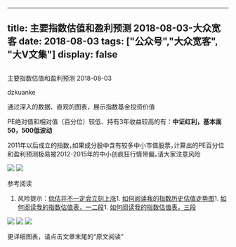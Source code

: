 
---
title:   主要指数估值和盈利预测 2018-08-03-大众宽客
date: 2018-08-03
tags: ["公众号","大众宽客", "大V文集"]
display: false
---


## 



主要指数估值和盈利预测 2018-08-03




dzkuanke




通过深入的数据、直观的图表，展示指数基金投资价值


PE绝对值和相对值<h-char unicode="ff08" class="biaodian cjk bd-open bd-jiya"><h-inner>（</h-inner></h-char>百分位<h-char unicode="ff09" class="biaodian cjk bd-close bd-end bd-jiya"><h-inner>）</h-inner></h-char>较低、持有3年收益较高的有<h-char unicode="ff1a" class="biaodian cjk bd-end bd-jiya">：</h-char>**中证红利**<h-char unicode="ff0c" class="biaodian cjk bd-end bd-cop bd-hangable bd-jiya"><h-inner>**，**</h-inner></h-char>**基本面50**<h-char unicode="ff0c" class="biaodian cjk bd-end bd-cop bd-hangable bd-jiya"><h-inner>**，**</h-inner></h-char>**500低波动**



2011年以后成立的指数<h-char unicode="ff0c" class="biaodian cjk bd-end bd-cop bd-hangable bd-jiya" style="box-sizing: border-box;"><h-inner style="box-sizing: border-box;-webkit-text-emphasis-style: none;-webkit-text-emphasis-color: initial;left: 0px;top: 0px;display: inline-block;line-height: 1.1;letter-spacing: -0.5em;">，</h-inner></h-char>如果成分股中含有较多中小市值股票<h-char unicode="ff0c" class="biaodian cjk bd-end bd-cop bd-hangable bd-jiya" style="box-sizing: border-box;"><h-inner style="box-sizing: border-box;-webkit-text-emphasis-style: none;-webkit-text-emphasis-color: initial;left: 0px;top: 0px;display: inline-block;line-height: 1.1;letter-spacing: -0.5em;">，</h-inner></h-char>计算出的PE百分位和盈利预测极易被2012-2015年的中小创疯狂行情带偏<h-char unicode="ff0c" class="biaodian cjk bd-end bd-cop bd-hangable bd-jiya" style="box-sizing: border-box;"><h-inner style="box-sizing: border-box;-webkit-text-emphasis-style: none;-webkit-text-emphasis-color: initial;left: 0px;top: 0px;display: inline-block;line-height: 1.1;letter-spacing: -0.5em;">，</h-inner></h-char>请大家注意风险



<img class="" data-copyright="0" data-ratio="0.7640449438202247" data-s="300,640" src="https://mmbiz.qpic.cn/mmbiz_png/PKw3FQPmhIgJIvLCce6YegN7op4kOQLcDq3g8j0aZ7Q5HKEr1iaJgr4gtOQicpicIQlUeYYOfbibR9HIn4Y9D7Le0Q/640?wx_fmt=png" data-type="png" data-w="890" style=""/>

<img class="" data-copyright="0" data-ratio="1.2778993435448578" data-s="300,640" src="https://mmbiz.qpic.cn/mmbiz_png/PKw3FQPmhIgJIvLCce6YegN7op4kOQLcl7dO4bdQ50N0c0UclrUCUYw2rfzlwBE6PtaSoc0iaTg6gibFNdcOue7A/640?wx_fmt=png" data-type="png" data-w="914" style=""/>

参考阅读
1. 风险提示：[低估并不一定会立刻上涨](http://mp.weixin.qq.com/s?__biz=MzAwMTc1MDcwNw==&amp;mid=2648272785&amp;idx=1&amp;sn=9d714f0b5ff155d37941bac5e3bd5ae2&amp;chksm=82f92c4db58ea55bd7466b6630b06154a4732053fd8c5ef953f51d77bef4920c4620eb713c68&amp;scene=21#wechat_redirect)1. [如何阅读我的指数历史估值走势图](http://mp.weixin.qq.com/s?__biz=MzAwMTc1MDcwNw==&amp;mid=2648272715&amp;idx=1&amp;sn=d24a7d159b4759e7d1b0a4ab0aaa9c46&amp;chksm=82f92c97b58ea5811a332f94fe1737016e3746b24be59485368eafaf094ef53f828688cb62ae&amp;scene=21#wechat_redirect)1. [如何阅读我的指数估值表，一二段](http://mp.weixin.qq.com/s?__biz=MzAwMTc1MDcwNw==&amp;mid=2648272034&amp;idx=1&amp;sn=12b1858af175753f5ccebc0bc6c4cb4f&amp;chksm=82f92f7eb58ea668f844f51102599d20bb8730f438010159de83e85a4a34df3d44d568a9feb2&amp;scene=21#wechat_redirect)1. [如何阅读我的指数估值表，三段](http://mp.weixin.qq.com/s?__biz=MzAwMTc1MDcwNw==&amp;mid=2648272039&amp;idx=1&amp;sn=09c59d023c3ce227046966f260777cd5&amp;chksm=82f92f7bb58ea66dab5c428c2205bd4dda180360b643b28a357ab3e73a38d19303124242ad4d&amp;scene=21#wechat_redirect)


<img class="" data-copyright="0" data-ratio="0.6" data-s="300,640" src="https://mmbiz.qpic.cn/mmbiz_png/PKw3FQPmhIgJIvLCce6YegN7op4kOQLcnpaWicJygjnsTSSOggEbkVQh3egEaB72iaodw6lvnbw5407wlM1mBG5g/640?wx_fmt=png" data-type="png" data-w="720" style=""/>

<img class="" data-copyright="0" data-ratio="0.6" data-s="300,640" src="https://mmbiz.qpic.cn/mmbiz_png/PKw3FQPmhIgJIvLCce6YegN7op4kOQLce2Et96UKoQ702JDVbxlnXray4FobBZ5CdlvJ2uzMPYnP4fgFfFwIOQ/640?wx_fmt=png" data-type="png" data-w="720" style=""/>

<img class="" data-copyright="0" data-ratio="0.6" data-s="300,640" src="https://mmbiz.qpic.cn/mmbiz_png/PKw3FQPmhIgJIvLCce6YegN7op4kOQLcI2QfH4GGW3pKR4FN7nabXEgOMjo5Wd4ibYLWjkW9aibD7LsNicEhiayoLA/640?wx_fmt=png" data-type="png" data-w="720" style=""/>

更详细图表，请点击文章末尾的“原文阅读”








